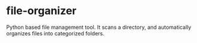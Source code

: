 # file-organizer
Python based file management tool. It scans a directory, and automatically organizes files into categorized folders.
